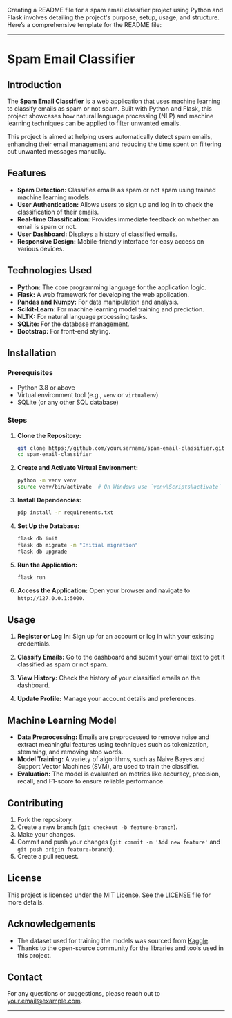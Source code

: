 Creating a README file for a spam email classifier project using Python and Flask involves detailing the project's purpose, setup, usage, and structure. Here’s a comprehensive template for the README file:

---

# Spam Email Classifier

## Introduction

The **Spam Email Classifier** is a web application that uses machine learning to classify emails as spam or not spam. Built with Python and Flask, this project showcases how natural language processing (NLP) and machine learning techniques can be applied to filter unwanted emails.

This project is aimed at helping users automatically detect spam emails, enhancing their email management and reducing the time spent on filtering out unwanted messages manually.

## Features

- **Spam Detection:** Classifies emails as spam or not spam using trained machine learning models.
- **User Authentication:** Allows users to sign up and log in to check the classification of their emails.
- **Real-time Classification:** Provides immediate feedback on whether an email is spam or not.
- **User Dashboard:** Displays a history of classified emails.
- **Responsive Design:** Mobile-friendly interface for easy access on various devices.

## Technologies Used

- **Python:** The core programming language for the application logic.
- **Flask:** A web framework for developing the web application.
- **Pandas and Numpy:** For data manipulation and analysis.
- **Scikit-Learn:** For machine learning model training and prediction.
- **NLTK:** For natural language processing tasks.
- **SQLite:** For the database management.
- **Bootstrap:** For front-end styling.

## Installation

### Prerequisites

- Python 3.8 or above
- Virtual environment tool (e.g., `venv` or `virtualenv`)
- SQLite (or any other SQL database)

### Steps

1. **Clone the Repository:**
    ```bash
    git clone https://github.com/yourusername/spam-email-classifier.git
    cd spam-email-classifier
    ```

2. **Create and Activate Virtual Environment:**
    ```bash
    python -m venv venv
    source venv/bin/activate  # On Windows use `venv\Scripts\activate`
    ```

3. **Install Dependencies:**
    ```bash
    pip install -r requirements.txt
    ```

4. **Set Up the Database:**
    ```bash
    flask db init
    flask db migrate -m "Initial migration"
    flask db upgrade
    ```

5. **Run the Application:**
    ```bash
    flask run
    ```

6. **Access the Application:**
    Open your browser and navigate to `http://127.0.0.1:5000`.

## Usage

1. **Register or Log In:**
   Sign up for an account or log in with your existing credentials.

2. **Classify Emails:**
   Go to the dashboard and submit your email text to get it classified as spam or not spam.

3. **View History:**
   Check the history of your classified emails on the dashboard.

4. **Update Profile:**
   Manage your account details and preferences.


## Machine Learning Model

- **Data Preprocessing:** Emails are preprocessed to remove noise and extract meaningful features using techniques such as tokenization, stemming, and removing stop words.
- **Model Training:** A variety of algorithms, such as Naive Bayes and Support Vector Machines (SVM), are used to train the classifier.
- **Evaluation:** The model is evaluated on metrics like accuracy, precision, recall, and F1-score to ensure reliable performance.


## Contributing

1. Fork the repository.
2. Create a new branch (`git checkout -b feature-branch`).
3. Make your changes.
4. Commit and push your changes (`git commit -m 'Add new feature'` and `git push origin feature-branch`).
5. Create a pull request.

## License

This project is licensed under the MIT License. See the [LICENSE](LICENSE) file for more details.

## Acknowledgements

- The dataset used for training the models was sourced from [Kaggle](https://www.kaggle.com).
- Thanks to the open-source community for the libraries and tools used in this project.

## Contact

For any questions or suggestions, please reach out to [your.email@example.com](mailto:your.email@example.com).

---


